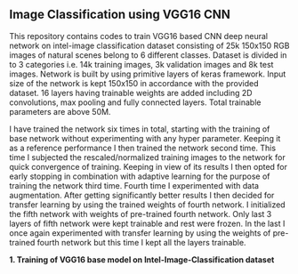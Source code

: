 ## Image Classification using VGG16 CNN
This repository contains codes to train VGG16 based CNN deep neural network on intel-image classification dataset consisting of 25k 150x150 RGB images of natural scenes belong to 6 different classes. Dataset is divided in to 3 categories i.e. 14k training images, 3k validation images and 8k test images. Network is built by using primitive layers of keras framework. Input size of the network is kept 150x150 in accordance with the provided dataset. 16 layers having trainable weights are added including 2D convolutions, max pooling and fully connected layers. Total trainable parameters are above 50M.


I have trained the network six times in total, starting with the training of base network without experimenting with any hyper parameter. Keeping it as a reference performance I then trained the network second time. This time I subjected the rescaled/normalized training images to the network for quick convergence of training. Keeping in view of its results I then opted for early stopping in combination with adaptive learning for the purpose of training the network third time. Fourth time I experimented with data augmentation. After getting significantly better results I then decided for transfer learning by using the trained weights of fourth network. I initialized the fifth network with weights of pre-trained fourth network. Only last 3 layers of fifth network were kept trainable and rest were frozen. In the last I once again experimented with transfer learning by using the weights of pre-trained fourth network but this time I kept all the layers trainable.

**1. Training of VGG16 base model on Intel-Image-Classification dataset**
